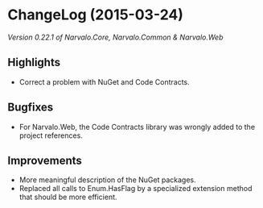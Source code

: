 ChangeLog (2015-03-24)
======================

_Version 0.22.1 of Narvalo.Core, Narvalo.Common & Narvalo.Web_

## Highlights
- Correct a problem with NuGet and Code Contracts.

## Bugfixes
- For Narvalo.Web, the Code Contracts library was wrongly added to the project references.

## Improvements
- More meaningful description of the NuGet packages.
- Replaced all calls to Enum.HasFlag by a specialized extension method that should be more efficient.

